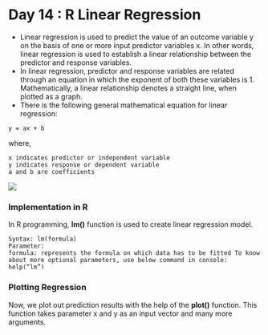 # Day 14 : R Linear Regression
- Linear regression is used to predict the value of an outcome variable y on the basis of one or more input predictor variables x. In other words, linear regression is used to establish a linear relationship between the predictor and response variables.
- In linear regression, predictor and response variables are related through an equation in which the exponent of both these variables is 1. Mathematically, a linear relationship denotes a straight line, when plotted as a graph.
- There is the following general mathematical equation for linear regression:
```
y = ax + b 
```
where,
```
x indicates predictor or independent variable
y indicates response or dependent variable
a and b are coefficients
```

![](https://www.reneshbedre.com/assets/posts/reg/reg_front.svg)
### Implementation in R
In R programming, **lm()** function is used to create linear regression model. 
```
Syntax: lm(formula)
Parameter: 
formula: represents the formula on which data has to be fitted To know about more optional parameters, use below command in console: help(“lm”) 
```

### Plotting Regression
Now, we plot out prediction results with the help of the **plot()** function. This function takes parameter x and y as an input vector and many more arguments.

